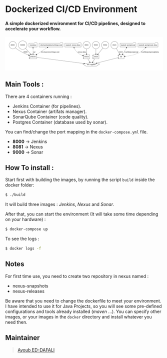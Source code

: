 # Dockerized CI/CD Environment

#### A simple dockerized environment for CI/CD pipelines, designed to accelerate your workflow.

![](demo/docker-compose.png)

## Main Tools :

There are 4 containers running :

  - Jenkins Container (for pipelines).
  - Nexus Container (artifats manager).
  - SonarQube Container (code quality).
  - Postgres Container (database used by sonar).

You can find/change the port mapping in the `docker-compose.yml` file.
  - **8000** -> Jenkins
  - **8081** -> Nexus
  - **9000** -> Sonar

## How To install :

Start first with building the images, by running the script `build` inside the docker folder:

```bash
$ ./build
```

It will build three images : *Jenkins*, *Nexus* and  *Sonar*.

After that, you can start the environment (It will take some time depending on your hardware) :

```bash
$ docker-compose up
```

To see the logs :

```bash
$ docker logs -f
```

## Notes
For first time use, you need to create two repository in nexus named :
 - nexus-snapshots
 - nexus-releases

Be aware that you need to change the dockerfile to meet your environment. I have intended to use it for Java Projects, so you will see some pre-defined configurations and tools already installed (*maven* ...).
You can specify other images, or your images in the `docker` directory and install whatever you need then.

## Maintainer

> [Ayoub ED-DAFALI]()
